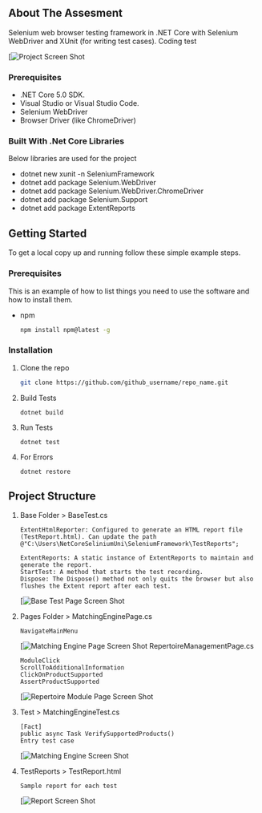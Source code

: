 
<!-- ABOUT THE PROJECT -->
## About The Assesment

Selenium web browser testing framework in .NET Core with Selenium WebDriver and XUnit (for writing test cases).
Coding test


[![Project Screen Shot][project-screenshot]


### Prerequisites
* .NET Core 5.0 SDK.
* Visual Studio or Visual Studio Code.
* Selenium WebDriver 
* Browser Driver (like ChromeDriver)


### Built With .Net Core Libraries

Below libraries are used  for the project 

* dotnet new xunit -n SeleniumFramework
* dotnet add package Selenium.WebDriver
* dotnet add package Selenium.WebDriver.ChromeDriver
* dotnet add package Selenium.Support
* dotnet add package ExtentReports


<!-- GETTING STARTED -->
## Getting Started

To get a local copy up and running follow these simple example steps.

### Prerequisites

This is an example of how to list things you need to use the software and how to install them.
* npm
  ```sh
  npm install npm@latest -g
  ```

### Installation


1. Clone the repo
   ```sh
   git clone https://github.com/github_username/repo_name.git
   ```
2. Build Tests
   ```
   dotnet build
   ```
3. Run Tests
   ```
   dotnet test
   ```
5. For Errors
   ```
   dotnet restore 
   ```




<!-- USAGE EXAMPLES -->
## Project Structure

1. Base Folder > BaseTest.cs
    ```
    ExtentHtmlReporter: Configured to generate an HTML report file (TestReport.html). Can update the path @"C:\Users\NetCoreSeliniumUni\SeleniumFramework\TestReports";
    ```
    ```
    ExtentReports: A static instance of ExtentReports to maintain and generate the report.
    StartTest: A method that starts the test recording.
    Dispose: The Dispose() method not only quits the browser but also flushes the Extent report after each test.
    ```
    [![Base Test Page Screen Shot][basetest-screenshot]
    
2. Pages Folder > MatchingEnginePage.cs
    ```
    NavigateMainMenu
    ```
    [![Matching Engine Page Screen Shot][matchengpage-screenshot]
    RepertoireManagementPage.cs
    ```
    ModuleClick
    ScrollToAdditionalInformation
    ClickOnProductSupported
    AssertProductSupported
    ```
    [![Repertoire Module Page Screen Shot][repemoduletpage-screenshot]

3. Test > MatchingEngineTest.cs
    ```
    [Fact]
    public async Task VerifySupportedProducts()
    Entry test case
    ```
    [![Matching Engine Screen Shot][matchengtest-screenshot]

3. TestReports > TestReport.html
    ```
    Sample report for each test
    ```
    [![Report Screen Shot][report-screenshot]




[report-screenshot]: Images/TestReport.JPG
[project-screenshot]: Images/ProjectStructure.JPG
[basetest-screenshot]: Images/BaseTest.JPG
[matchengpage-screenshot]: Images/MatchingEnginePage.JPG
[matchengtest-screenshot]: Images/MatchingEngineTest.JPG
[repemoduletpage-screenshot]: Images/RepertoireModule.JPG
